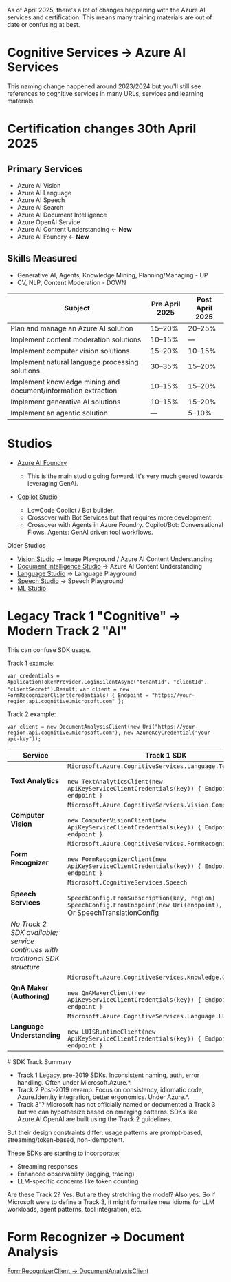 As of April 2025, there's a lot of changes happening with the Azure AI services and certification. This means many training materials are out of date or confusing at best.

# Cognitive Services -> Azure AI Services
This naming change happened around 2023/2024 but you'll still see references to cognitive services in many URLs, services and learning materials.

# Certification changes 30th April 2025 

## Primary Services
- Azure AI Vision
- Azure AI Language
- Azure AI Speech
- Azure AI Search
- Azure AI Document Intelligence
- Azure OpenAI Service
- Azure AI Content Understanding <- **New**
- Azure AI Foundry <- **New**

## Skills Measured

- Generative AI, Agents, Knowledge Mining, Planning/Managing - UP
- CV, NLP, Content Moderation - DOWN

| Subject                                                           | Pre April 2025 | Post April 2025 |
|-------------------------------------------------------------------|----------------|-----------------|
| Plan and manage an Azure AI solution                              | 15–20%         | 20–25%          |
| Implement content moderation solutions                            | 10–15%         | —               |
| Implement computer vision solutions                               | 15–20%         | 10–15%          |
| Implement natural language processing solutions                   | 30–35%         | 15–20%          |
| Implement knowledge mining and document/information extraction    | 10–15%         | 15–20%          |
| Implement generative AI solutions                                 | 10–15%         | 15–20%          |
| Implement an agentic solution                                     | —              | 5–10%           |


# Studios
- [Azure AI Foundry](https://ai.azure.com)
  - This is the main studio going forward. It's very much geared towards leveraging GenAI.

- [Copilot Studio](https://www.copilotstudio.microsoft.com)
  - LowCode Copilot / Bot builder.
  - Crossover with Bot Services but that requires more development.
  - Crossover with Agents in Azure Foundry. Copilot/Bot: Conversational Flows. Agents: GenAI driven tool workflows.

Older Studios
- [Vision Studio](https://portal.vision.cognitive.azure.com) -> Image Playground / Azure AI Content Understanding
- [Document Intelligence Studio](https://documentintelligence.ai.azure.com/) -> Azure AI Content Understanding
- [Language Studio](https://language.cognitive.azure.com) -> Language Playground
- [Speech Studio](https://speech.microsoft.com) -> Speech Playground
- [ML Studio](https://ml.azure.com/)

# Legacy Track 1 "Cognitive" -> Modern Track 2 "AI"
This can confuse SDK usage. 

Track 1 example:

`var credentials = ApplicationTokenProvider.LoginSilentAsync("tenantId", "clientId", "clientSecret").Result;`
`var client = new FormRecognizerClient(credentials) { Endpoint = "https://your-region.api.cognitive.microsoft.com" };`

Track 2 example: 

`var client = new DocumentAnalysisClient(new Uri("https://your-region.api.cognitive.microsoft.com"), new AzureKeyCredential("your-api-key"));`

| **Service**               | **Track 1 SDK**                                                                                         | **Track 2 SDK**                                                                                         |
|---------------------------|---------------------------------------------------------------------------------------------------------|---------------------------------------------------------------------------------------------------------|
| **Text Analytics**        | `Microsoft.Azure.CognitiveServices.Language.TextAnalytics`<br><br>`new TextAnalyticsClient(new ApiKeyServiceClientCredentials(key)) { Endpoint = endpoint }` | `Azure.AI.TextAnalytics`<br><br>`new TextAnalyticsClient(new Uri(endpoint), new AzureKeyCredential(key))` |
| **Computer Vision**       | `Microsoft.Azure.CognitiveServices.Vision.ComputerVision`<br><br>`new ComputerVisionClient(new ApiKeyServiceClientCredentials(key)) { Endpoint = endpoint }` | `Azure.AI.Vision.ComputerVision`<br><br>`new ComputerVisionClient(new Uri(endpoint), new AzureKeyCredential(key))` |
| **Form Recognizer**       | `Microsoft.Azure.CognitiveServices.FormRecognizer`<br><br>`new FormRecognizerClient(new ApiKeyServiceClientCredentials(key)) { Endpoint = endpoint }` | `Azure.AI.FormRecognizer.DocumentAnalysis`<br><br>`new DocumentAnalysisClient(new Uri(endpoint), new AzureKeyCredential(key))` |
| **Speech Services**       | `Microsoft.CognitiveServices.Speech`<br><br>`SpeechConfig.FromSubscription(key, region)`<br>`SpeechConfig.FromEndpoint(new Uri(endpoint), key)` <br> Or SpeechTranslationConfig
| *No Track 2 SDK available; service continues with traditional SDK structure*                             |
| **QnA Maker (Authoring)** | `Microsoft.Azure.CognitiveServices.Knowledge.QnAMaker`<br><br>`new QnAMakerClient(new ApiKeyServiceClientCredentials(key)) { Endpoint = endpoint }` | `Azure.AI.Language.QuestionAnswering`<br><br>`new QuestionAnsweringClient(new Uri(endpoint), new AzureKeyCredential(key))` |
| **Language Understanding**| `Microsoft.Azure.CognitiveServices.Language.LUIS.Runtime`<br><br>`new LUISRuntimeClient(new ApiKeyServiceClientCredentials(key)) { Endpoint = endpoint }` | `Azure.AI.Language.Conversations`<br><br>`new ConversationAnalysisClient(new Uri(endpoint), new AzureKeyCredential(key))` |

# SDK Track	Summary
- Track 1	Legacy, pre-2019 SDKs. Inconsistent naming, auth, error handling. Often under Microsoft.Azure.*.
- Track 2	Post-2019 revamp. Focus on consistency, idiomatic code, Azure.Identity integration, better ergonomics. Under Azure.*.
- Track 3”? Microsoft has not officially named or documented a Track 3 but we can hypothesize based on emerging patterns.
SDKs like Azure.AI.OpenAI are built using the Track 2 guidelines.

But their design constraints differ: usage patterns are prompt-based, streaming/token-based, non-idempotent.

These SDKs are starting to incorporate:
- Streaming responses
- Enhanced observability (logging, tracing)
- LLM-specific concerns like token counting

Are these Track 2? Yes. But are they stretching the model? Also yes.
So if Microsoft were to define a Track 3, it might formalize new idioms for LLM workloads, agent patterns, tool integration, etc.

# Form Recognizer -> Document Analysis
[FormRecognizerClient -> DocumentAnalysisClient](https://github.com/Azure/azure-sdk-for-net/blob/Azure.AI.FormRecognizer_4.1.0/sdk/formrecognizer/Azure.AI.FormRecognizer/MigrationGuide.md)
